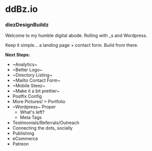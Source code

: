 # ddBz.io
### diezDesignBuildz

Welcome to my humble digital abode. Rolling with _s and Wordpress. 

Keep it simple... a landing page + contact form. Build from there.

**Next Steps:**
  * ~Analytics~
  * ~Better Logo~
  * ~Directory Listing~ 
  * ~Mailto Contact Form~ 
  * ~Mobile Steez~
  * ~Make it a bit prettier~
  * Postfix Config
  * More Pictures! > Portfolio
  * ~Wordpress~ Proper
    * What's left?
    * Meta Tags
  * Testimonials/Referrals/Outreach
  * Connecting the dots, socially
  * Publishing 
  * eCommerce
  * Patreon
